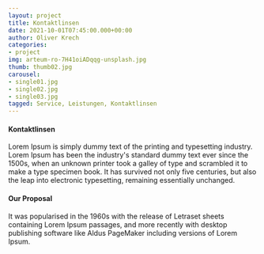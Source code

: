 ```yaml
---
layout: project
title: Kontaktlinsen
date: 2021-10-01T07:45:00.000+00:00
author: Oliver Krech
categories:
- project
img: arteum-ro-7H41oiADqqg-unsplash.jpg
thumb: thumb02.jpg
carousel:
- single01.jpg
- single02.jpg
- single03.jpg
tagged: Service, Leistungen, Kontaktlinsen
---
```

#### Kontaktlinsen

Lorem Ipsum is simply dummy text of the printing and typesetting industry. Lorem Ipsum has been the industry's standard dummy text ever since the 1500s, when an unknown printer took a galley of type and scrambled it to make a type specimen book. It has survived not only five centuries, but also the leap into electronic typesetting, remaining essentially unchanged.

#### Our Proposal

It was popularised in the 1960s with the release of Letraset sheets containing Lorem Ipsum passages, and more recently with desktop publishing software like Aldus PageMaker including versions of Lorem Ipsum.
